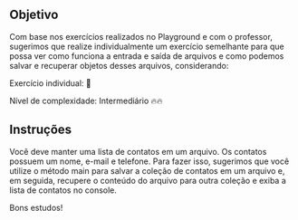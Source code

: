 ## Objetivo
Com base nos exercícios realizados no Playground e com o professor, sugerimos que realize individualmente um exercício semelhante para que possa ver como funciona a entrada e saída de arquivos e como podemos salvar e recuperar objetos desses arquivos, considerando:

Exercício individual: 👩

Nível de complexidade: Intermediário 🔥🔥

## Instruções

Você deve manter uma lista de contatos em um arquivo. Os contatos possuem um nome, e-mail e telefone. Para fazer isso, sugerimos que você utilize o método main para salvar a coleção de contatos em um arquivo e, em seguida, recupere o conteúdo do arquivo para outra coleção e exiba a lista de contatos no console.

Bons estudos!
